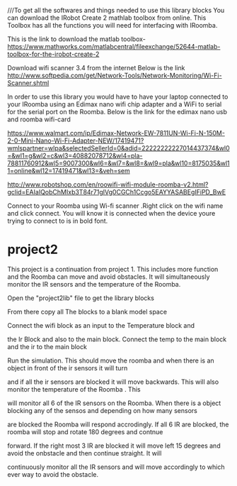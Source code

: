 ///To get all the softwares and things needed to use this library blocks
You can download the IRobot Create 2 mathlab toolbox from online. This Toolbox has all the functions you will need for interfacing with IRoomba.

This is the link to download the matlab toolbox- https://www.mathworks.com/matlabcentral/fileexchange/52644-matlab-toolbox-for-the-irobot-create-2

Download wifi scanner 3.4 from the internet Below is the link http://www.softpedia.com/get/Network-Tools/Network-Monitoring/Wi-Fi-Scanner.shtml

In order to use this library you would have to have your laptop connected to your IRoomba using an Edimax nano wifi chip adapter and a WiFi to serial for the serial port on the Roomba. Below is the link for the edimax nano usb and roomba wifi-card

https://www.walmart.com/ip/Edimax-Network-EW-7811UN-Wi-Fi-N-150M-2-0-Mini-Nano-Wi-Fi-Adapter-NEW/17419471?wmlspartner=wlpa&selectedSellerId=0&adid=22222222227014437374&wl0=&wl1=g&wl2=c&wl3=40882078712&wl4=pla-78811760912&wl5=9007300&wl6=&wl7=&wl8=&wl9=pla&wl10=8175035&wl11=online&wl12=17419471&wl13=&veh=sem

http://www.robotshop.com/en/roowifi-wifi-module-roomba-v2.html?gclid=EAIaIQobChMIxb3T84r71gIVg0CGCh1Ccgo5EAYYASABEgIFiPD_BwE

Connect to your Roomba using Wi-fi scanner .Right click on the wifi name and click connect. You will know it is connected when the device youre trying to connect to is in bold font.


# project2
This project is a continuation from project 1. This includes more function and the Roomba can move and avoid obstacles. It
will simultaneously monitor the IR sensors and the temperature of the Roomba. 


Open the "project2lib" file to get the library blocks

From there copy all The blocks to a blank model space

Connect the wifi block as an input to the Temperature block and 

the Ir Block and also to the main block. Connect the temp to the main block and the ir to the main block

Run the simulation. This should move the roomba and when there is an object in front of the ir sensors it will turn 

and if all the ir sensors are blocked it will move backwards. This will also monitor the temperature of the Roomba . This

will monitor all 6 of the IR sensors on the Roomba. When there is a object blocking any of the sensos and depending on how many sensors

are blocked the Roomba will respond accrodingly. If all 6 IR are blocked, the roomba will stop and rotate 180 degrees and contnue

forward. If the right most 3 IR are blocked it will move left 15 degrees and avoid the onbstacle and then continue straight. It will

continuously monitor all the IR sensors and will move accordingly to which ever way to avoid the obstacle. 
